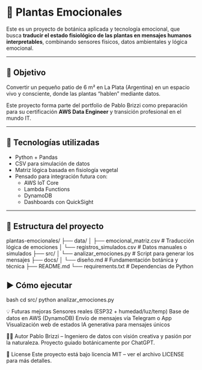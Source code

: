 # 🌿 Plantas Emocionales

Este es un proyecto de botánica aplicada y tecnología emocional, que busca **traducir el estado fisiológico de las plantas en mensajes humanos interpretables**, combinando sensores físicos, datos ambientales y lógica emocional.

---

## 🧠 Objetivo

Convertir un pequeño patio de 6 m² en La Plata (Argentina) en un espacio vivo y consciente, donde las plantas “hablen” mediante datos.

Este proyecto forma parte del portfolio de Pablo Brizzi como preparación para su certificación **AWS Data Engineer** y transición profesional en el mundo IT.

---

## 🧰 Tecnologías utilizadas

- Python + Pandas
- CSV para simulación de datos
- Matriz lógica basada en fisiología vegetal
- Pensado para integración futura con:
  - AWS IoT Core
  - Lambda Functions
  - DynamoDB
  - Dashboards con QuickSight

---

## 📁 Estructura del proyecto

plantas-emocionales/
├── data/
│ ├── emocional_matriz.csv # Traducción lógica de emociones
│ └── registros_simulados.csv # Datos manuales o simulados
├── src/
│ └── analizar_emociones.py # Script para generar los mensajes
├── docs/
│ └── diseño.md # Fundamentación botánica y técnica
├── README.md
└── requirements.txt # Dependencias de Python

## ▶️ Cómo ejecutar

bash
cd src/
python analizar_emociones.py

💡 Futuras mejoras
Sensores reales (ESP32 + humedad/luz/temp)
Base de datos en AWS (DynamoDB)
Envío de mensajes vía Telegram o App
Visualización web de estados
IA generativa para mensajes únicos

🙋‍♂️ Autor
Pablo Brizzi – Ingeniero de datos con visión creativa y pasión por la naturaleza.
Proyecto guiado botánicamente por ChatGPT.

🧾 License
Este proyecto está bajo licencia MIT – ver el archivo LICENSE para más detalles.
